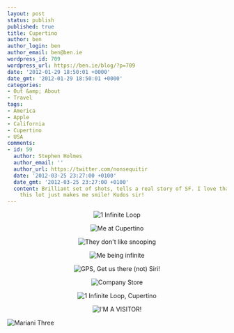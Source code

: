 ```yaml
---
layout: post
status: publish
published: true
title: Cupertino
author: ben
author_login: ben
author_email: ben@ben.ie
wordpress_id: 709
wordpress_url: https://ben.ie/blog/?p=709
date: '2012-01-29 18:50:01 +0000'
date_gmt: '2012-01-29 18:50:01 +0000'
categories:
- Out &amp; About
- Travel
tags:
- America
- Apple
- California
- Cupertino
- USA
comments:
- id: 59
  author: Stephen Holmes
  author_email: ''
  author_url: https://twitter.com/nonsequitir
  date: '2012-03-25 23:27:00 +0100'
  date_gmt: '2012-03-25 23:27:00 +0100'
  content: Brilliant set of shots, tells a real story of SF. I love that city and
    this lot just makes me smile! Kudos sir!
---
```

<p style="text-align: center;"><img src="https://farm8.staticflickr.com/7162/6812045281_36f1c24aee_b.jpg" alt="1 Infinite Loop" /></p>
<p style="text-align: center;"><img src="https://farm8.staticflickr.com/7164/6790261749_be24f87d91_z.jpg" alt="Me at Cupertino" /></p>
<p style="text-align: center;"><img src="https://farm8.staticflickr.com/7153/6790269481_cce99d148c_z.jpg" alt="They don't like snooping" /></p>
<p style="text-align: center;"><img src="https://farm8.staticflickr.com/7018/6790277679_928f72415d_z.jpg" alt="Me being infinite" /></p>
<p style="text-align: center;"><img src="https://farm8.staticflickr.com/7173/6790284871_d681c7082f_z.jpg" alt="GPS, Get us there (not) Siri!" /></p>
<p style="text-align: center;"><img src="https://farm8.staticflickr.com/7161/6790296257_46a355a2ae_z.jpg" alt="Company Store" /></p>
<p style="text-align: center;"><img src="https://farm8.staticflickr.com/7142/6790302809_3daa18d277_z.jpg" alt="1 Infinite Loop, Cupertino" /></p>
<p style="text-align: center;"><img src="https://farm8.staticflickr.com/7019/6790311823_71e8ddbeb5_b.jpg" alt="I'M A VISITOR!" /></p>
<p><img class="aligncenter" src="https://farm8.staticflickr.com/7020/6812039641_a96c3fccdf_b.jpg" alt="Mariani Three" /></p>
